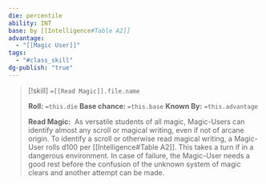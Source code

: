 ```yaml
---
die: percentile
ability: INT
base: by [[Intelligence#Table A2]]
advantage:
  - "[[Magic User]]"
tags:
  - "#class_skill"
dg-publish: "true"
---
```



> [!skill] `=[[Read Magic]].file.name`
>  
>**Roll:** `=this.die`
>**Base chance:** `=this.base`
>**Known By:** `=this.advantage`
>
> **Read Magic:**  As versatile students of all magic, Magic-Users can identify almost any scroll or magical writing, even if not of arcane origin. To identify a scroll or otherwise read magical writing, a Magic-User rolls d100 per [[Intelligence#Table A2]]. This takes a turn if in a dangerous environment. In case of failure, the Magic-User needs a good rest before the confusion of the unknown system of magic clears and another attempt can be made.
> 



